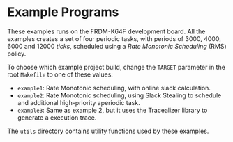 # Example Programs
These examples runs on the FRDM-K64F development board. All the examples creates a set of four periodic tasks, with periods of 3000, 4000, 6000 and 12000 *ticks*, scheduled using a *Rate Monotonic Scheduling* (RMS) policy.

To choose which example project build, change the `TARGET` parameter in the root `Makefile` to one of these values:
* `example1`: Rate Monotonic scheduling, with online slack calculation.
* `example2`: Rate Monotonic scheduling, using Slack Stealing to schedule and additional high-priority aperiodic task.
* `example3`: Same as example 2, but it uses the Tracealizer library to generate a execution trace.

The `utils` directory contains utility functions used by these examples.

